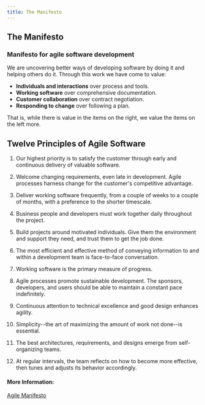```yaml
---
title: The Manifesto
---
```

## The Manifesto

### Manifesto for agile software development
We are uncovering better ways of developing software by doing it and helping others do it. Through this work we have come to value:

  - **Individuals and interactions** over process and tools.
  - **Working software** over comprehensive documentation.
  - **Customer collaboration** over contract negotiation.
  - **Responding to change** over following a plan.
  
That is, while there is value in the items on the right, we value the items on the left more.

## Twelve Principles of Agile Software

 1. Our highest priority is to satisfy the customer through early and continuous delivery of valuable software.
 
 2. Welcome changing requirements, even late in development. Agile processes harness change for the customer's competitive advantage.
 
 3. Deliver working software frequently, from a couple of weeks to a couple of months, with a preference to the shorter timescale.
 
 4. Business people and developers must work together daily throughout the project.
 
 5. Build projects around motivated individuals. Give them the environment and support they need, and trust them to get the job done.
 
 6. The most efficient and effective method of conveying information to and within a development team is face-to-face conversation.
 
 7. Working software is the primary measure of progress.
 
 8. Agile processes promote sustainable development. The sponsors, developers, and users should be able to maintain a constant pace indefinitely.
 
 9. Continuous attention to technical excellence and good design enhances agility.
 
 10. Simplicity--the art of maximizing the amount of work not done--is essential.
 
 11. The best architectures, requirements, and designs emerge from self-organizing teams.
 
 12. At regular intervals, the team reflects on how to become more effective, then tunes and adjusts its behavior accordingly.


#### More Information:

<a href='http://agilemanifesto.org/' target='_blank' rel='nofollow'>Agile Manifesto</a>
